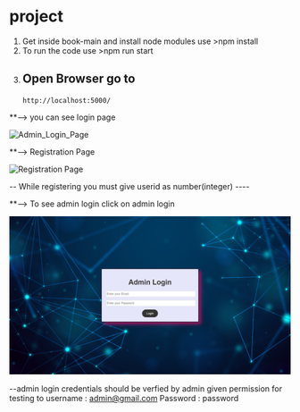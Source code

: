 # project

1.  Get inside book-main and install node modules
    use >npm install
2.  To run the code
    use >npm run start
3.  ## Open Browser go to
        http://localhost:5000/

\*\*--> you can see login page

<img width="960" alt="Admin_Login_Page" src="https://github.com/Sudarshan944/Book-Store/assets/88623298/63f7bf34-7560-4aa0-8ae5-cf8ed462057e">

\*\*--> Registration Page

![Registration Page](https://github.com/Sudarshan944/Book-Store/assets/88623298/adb050ea-6c9f-426e-88bd-3072940d820b)

-- While registering you must give userid as number(integer) ----

\*\*--> To see admin login click on admin login

![Alt text](Admin_Login_Page.png)

--admin login credentials should be verfied by admin given permission for testing to
username : admin@gmail.com
Password : password

